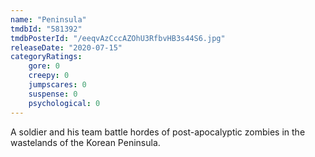 ```yaml
---
name: "Peninsula"
tmdbId: "581392"
tmdbPosterId: "/eeqvAzCccAZOhU3RfbvHB3s44S6.jpg"
releaseDate: "2020-07-15"
categoryRatings:
    gore: 0
    creepy: 0
    jumpscares: 0
    suspense: 0
    psychological: 0
---
```

A soldier and his team battle hordes of post-apocalyptic zombies in the wastelands of the Korean Peninsula.

